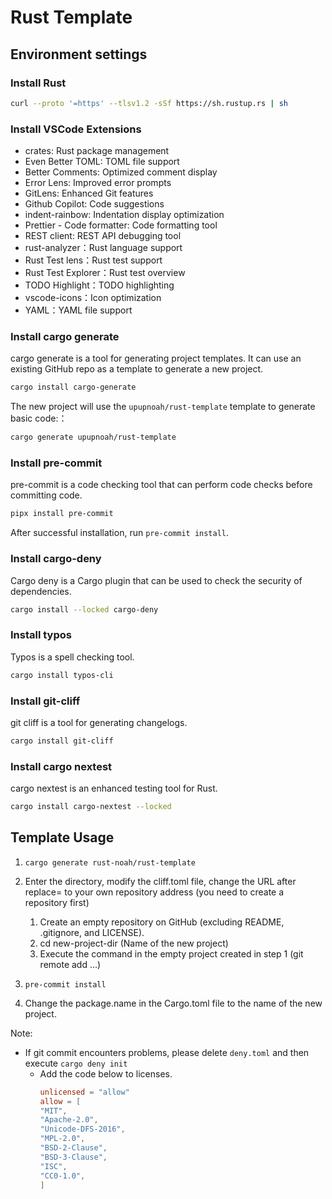 # Rust Template

## Environment settings

### Install Rust

```bash
curl --proto '=https' --tlsv1.2 -sSf https://sh.rustup.rs | sh
```

### Install VSCode Extensions

- crates: Rust package management
- Even Better TOML: TOML file support
- Better Comments: Optimized comment display
- Error Lens: Improved error prompts
- GitLens: Enhanced Git features
- Github Copilot: Code suggestions
- indent-rainbow: Indentation display optimization
- Prettier - Code formatter: Code formatting tool
- REST client: REST API debugging tool
- rust-analyzer：Rust language support
- Rust Test lens：Rust test support
- Rust Test Explorer：Rust test overview
- TODO Highlight：TODO highlighting
- vscode-icons：Icon optimization
- YAML：YAML file support

### Install cargo generate

cargo generate is a tool for generating project templates. It can use an existing GitHub repo as a template to generate a new project.

```bash
cargo install cargo-generate
```
The new project will use the `upupnoah/rust-template` template to generate basic code:：

```bash
cargo generate upupnoah/rust-template
```

### Install pre-commit

pre-commit is a code checking tool that can perform code checks before committing code.

```bash
pipx install pre-commit
```

After successful installation, run `pre-commit install`.

### Install cargo-deny

Cargo deny is a Cargo plugin that can be used to check the security of dependencies.

```bash
cargo install --locked cargo-deny
```

### Install typos

Typos is a spell checking tool.

```bash
cargo install typos-cli
```

### Install git-cliff

git cliff is a tool for generating changelogs.

```bash
cargo install git-cliff
```

### Install cargo nextest

cargo nextest is an enhanced testing tool for Rust.

```bash
cargo install cargo-nextest --locked
```

## Template Usage

1. `cargo generate rust-noah/rust-template`

2. Enter the directory, modify the cliff.toml file, change the URL after replace= to your own repository address (you need to create a repository first)
   1. Create an empty repository on GitHub (excluding README, .gitignore, and LICENSE).
   2. cd new-project-dir (Name of the new project)
   3. Execute the command in the empty project created in step 1 (git remote add ...)

3. `pre-commit install`

4. Change the package.name in the Cargo.toml file to the name of the new project.

Note:
- If git commit encounters problems, please delete `deny.toml` and then execute `cargo deny init`
  - Add the code below to licenses.
      ```toml
      unlicensed = "allow"
      allow = [
      "MIT",
      "Apache-2.0",
      "Unicode-DFS-2016",
      "MPL-2.0",
      "BSD-2-Clause",
      "BSD-3-Clause",
      "ISC",
      "CC0-1.0",
      ]
      ```
